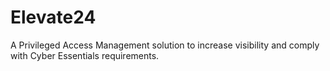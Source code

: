 # Elevate24

A Privileged Access Management solution to increase visibility and comply with Cyber Essentials requirements.

